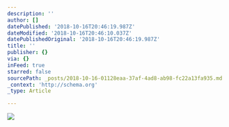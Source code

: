 ```yaml
---
description: ''
author: []
datePublished: '2018-10-16T20:46:19.987Z'
dateModified: '2018-10-16T20:46:10.037Z'
datePublishedOriginal: '2018-10-16T20:46:19.987Z'
title: ''
publisher: {}
via: {}
inFeed: true
starred: false
sourcePath: _posts/2018-10-16-01128eaa-37af-4ad8-ab98-fc22a13fa935.md
_context: 'http://schema.org'
_type: Article

---
```

![](https://the-grid-user-content.s3-us-west-2.amazonaws.com/b4632c53-9903-4ed9-9b85-c6bfb1efd0c3.jpg)